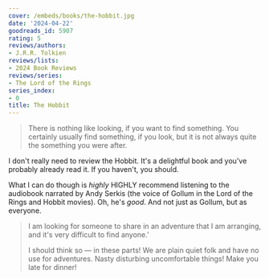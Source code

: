 ```yaml
---
cover: /embeds/books/the-hobbit.jpg
date: '2024-04-22'
goodreads_id: 5907
rating: 5
reviews/authors:
- J.R.R. Tolkien
reviews/lists:
- 2024 Book Reviews
reviews/series:
- The Lord of the Rings
series_index:
- 0
title: The Hobbit
---
```

> There is nothing like looking, if you want to find something. You certainly usually find something, if you look, but it is not always quite the something you were after.

I don't really need to review the Hobbit. It's a delightful book and you've probably already read it. If you haven't, you should. 

What I can do though is *highly* HIGHLY recommend listening to the audiobook narrated by Andy Serkis (the voice of Gollum in the Lord of the Rings and Hobbit movies). Oh, he's *good*. And not just as Gollum, but as everyone. 

> I am looking for someone to share in an adventure that I am arranging, and it's very difficult to find anyone.'
> 
> I should think so — in these parts! We are plain quiet folk and have no use for adventures. Nasty disturbing uncomfortable things! Make you late for dinner!

<!--more-->